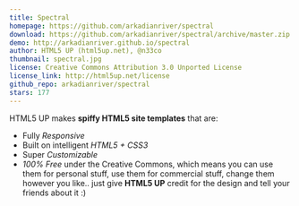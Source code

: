 ```yaml
---
title: Spectral
homepage: https://github.com/arkadianriver/spectral
download: https://github.com/arkadianriver/spectral/archive/master.zip
demo: http://arkadianriver.github.io/spectral
author: HTML5 UP (html5up.net), @n33co
thumbnail: spectral.jpg
license: Creative Commons Attribution 3.0 Unported License
license_link: http://html5up.net/license
github_repo: arkadianriver/spectral
stars: 177
---
```


HTML5 UP makes **spiffy HTML5 site templates** that are:
- Fully _Responsive_
- Built on intelligent _HTML5 + CSS3_
- Super _Customizable_
- _100% Free_ under the Creative Commons, which means you can
  use them for personal stuff, use them for commercial stuff,
  change them however you like.. just give **HTML5 UP** credit
  for the design and tell your friends about it :)
